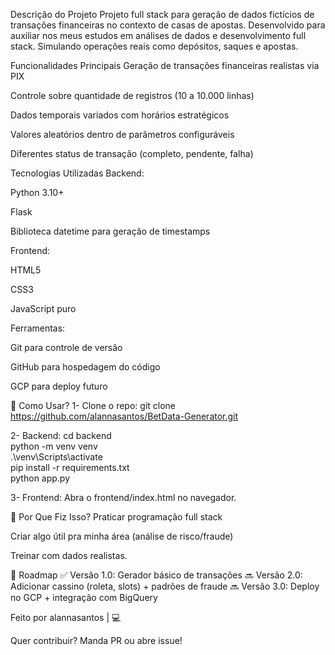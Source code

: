 Descrição do Projeto
Projeto full stack para geração de dados fictícios de transações financeiras no contexto de casas de apostas. Desenvolvido para auxiliar nos meus estudos em análises de dados e desenvolvimento full stack. Simulando operações reais como depósitos, saques e apostas.

Funcionalidades Principais
Geração de transações financeiras realistas via PIX

Controle sobre quantidade de registros (10 a 10.000 linhas)

Dados temporais variados com horários estratégicos

Valores aleatórios dentro de parâmetros configuráveis

Diferentes status de transação (completo, pendente, falha)

Tecnologias Utilizadas
Backend:

Python 3.10+

Flask

Biblioteca datetime para geração de timestamps

Frontend:

HTML5

CSS3

JavaScript puro

Ferramentas:

Git para controle de versão

GitHub para hospedagem do código

GCP para deploy futuro

🔹 Como Usar?
1- Clone o repo: 
git clone https://github.com/alannasantos/BetData-Generator.git  

2- Backend:
cd backend  
python -m venv venv  
.\venv\Scripts\activate  
pip install -r requirements.txt  
python app.py  

3- Frontend:
Abra o frontend/index.html no navegador.

🔹 Por Que Fiz Isso?
Praticar programação full stack

Criar algo útil pra minha área (análise de risco/fraude)

Treinar com dados realistas.


🔹 Roadmap
✅ Versão 1.0: Gerador básico de transações
🔜 Versão 2.0: Adicionar cassino (roleta, slots) + padrões de fraude
🔜 Versão 3.0: Deploy no GCP + integração com BigQuery

Feito por alannasantos | 💻

Quer contribuir? Manda PR ou abre issue! 
